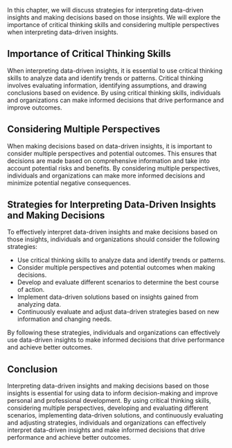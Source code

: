 
In this chapter, we will discuss strategies for interpreting data-driven insights and making decisions based on those insights. We will explore the importance of critical thinking skills and considering multiple perspectives when interpreting data-driven insights.

Importance of Critical Thinking Skills
--------------------------------------

When interpreting data-driven insights, it is essential to use critical thinking skills to analyze data and identify trends or patterns. Critical thinking involves evaluating information, identifying assumptions, and drawing conclusions based on evidence. By using critical thinking skills, individuals and organizations can make informed decisions that drive performance and improve outcomes.

Considering Multiple Perspectives
---------------------------------

When making decisions based on data-driven insights, it is important to consider multiple perspectives and potential outcomes. This ensures that decisions are made based on comprehensive information and take into account potential risks and benefits. By considering multiple perspectives, individuals and organizations can make more informed decisions and minimize potential negative consequences.

Strategies for Interpreting Data-Driven Insights and Making Decisions
---------------------------------------------------------------------

To effectively interpret data-driven insights and make decisions based on those insights, individuals and organizations should consider the following strategies:

* Use critical thinking skills to analyze data and identify trends or patterns.
* Consider multiple perspectives and potential outcomes when making decisions.
* Develop and evaluate different scenarios to determine the best course of action.
* Implement data-driven solutions based on insights gained from analyzing data.
* Continuously evaluate and adjust data-driven strategies based on new information and changing needs.

By following these strategies, individuals and organizations can effectively use data-driven insights to make informed decisions that drive performance and achieve better outcomes.

Conclusion
----------

Interpreting data-driven insights and making decisions based on those insights is essential for using data to inform decision-making and improve personal and professional development. By using critical thinking skills, considering multiple perspectives, developing and evaluating different scenarios, implementing data-driven solutions, and continuously evaluating and adjusting strategies, individuals and organizations can effectively interpret data-driven insights and make informed decisions that drive performance and achieve better outcomes.
